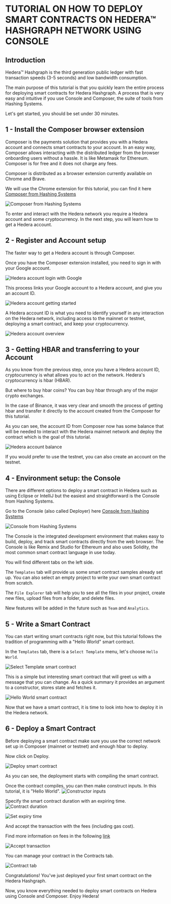 # TUTORIAL ON HOW TO DEPLOY SMART CONTRACTS ON HEDERA™ HASHGRAPH NETWORK USING CONSOLE

## Introduction
Hedera™ Hashgraph is the third generation public ledger with fast transaction speeds (3-5 seconds) and low bandwidth consumption.

The main purpose of this tutorial is that you quickly learn the entire process for deploying smart contracts for Hedera Hashgraph. 
A process that is very easy and intuitive if you use Console and Composer, the suite of tools from Hashing Systems.

Let's get started, you should be set under 30 minutes.

## 1 - Install the Composer browser extension
Composer is the payments solution that provides you with a Hedera account and connects smart contracts to your account. In an easy way, Composer allows interacting with the distributed ledger from the browser onboarding users without a hassle. It is like Metamask for Ethereum.
Composer is for free and it does not charge any fees.

Composer is distributed as a browser extension currently available on Chrome and Brave.

We will use the Chrome extension for this tutorial, you can find it here [Composer from Hashing Systems](https://chrome.google.com/webstore/detail/composer-for-hedera-hashg/hdjnnemgikeoehneddegfcmkljenlean "Composer Chrome extension")

![Composer from Hashing Systems](images/composer-hashing-systems.png)

To enter and interact with the Hedera network you require a Hedera account and some cryptocurrency.
In the next step, you will learn how to get a Hedera account.

## 2 - Register and Account setup
The faster way to get a Hedera account is through Composer. 

Once you have the Composer extension installed, you need to sign in with your Google account. 

![Hedera account login with Google](images/account-begin.png)

This process links your Google account to a Hedera account, and give you an account ID.

![Hedera account getting started](images/account-getting-started.png)


A Hedera account ID is what you need to identify yourself in any interaction on the Hedera network, including access to the mainnet or testnet, deploying a smart contract, and keep your cryptocurrency. 

![Hedera account overview](images/account-overview.png)

## 3 - Getting HBAR and transferring to your Account
As you know from the previous step, once you have a Hedera account ID, cryptocurrency is what allows you to act on the network. Hedera's cryptocurrency is hbar (HBAR).

But where to buy hbar coins? 
You can buy hbar through any of the major crypto exchanges.

In the case of Binance, it was very clear and smooth the process of getting hbar and transfer it directly to the account created from the Composer for this tutorial.

As you can see, the account ID from Composer now has some balance that will be needed to interact with the Hedera mainnet network and deploy the contract which is the goal of this tutorial.

![Hedera account balance](images/account-balance.png)

If you would prefer to use the testnet, you can also create an account on the testnet.

## 4 - Environment setup: the Console
There are different options to deploy a smart contract in Hedera such as using Eclipse or IntelliJ but the easiest and straightforward is the Console from Hashing Systems.

Go to the Console (also called Deployer) here [Console from Hashing Systems](https://console.hashingsystems.com/ "Console from Hashing Systems")

![Console from Hashing Systems](images/console-hashing-systems.png)


The Console is the integrated development environment that makes easy to build, deploy, and track smart contracts directly from the web browser. The Console is like Remix and Studio for Ethereum and also uses Solidity, the most common smart contract language in use today.

You will find different tabs on the left side. 

The `Templates` tab will provide us some smart contract samples already set up.
You can also select an empty project to write your own smart contract from scratch.

The `File Explorer` tab will help you to see all the files in your project, create new files, upload files from a folder, and delete files.

New features will be added in the future such as `Team` and `Analytics`.

## 5 - Write a Smart Contract
You can start writing smart contracts right now, but this tutorial follows the tradition of programming with a "Hello World" smart contract.

In the `Templates` tab, there is a `Select Template` menu, let's choose `Hello World`.

![Select Template smart contract](images/select-template.png)


This is a simple but interesting smart contract that will greet us with a message that you can change. 
As a quick summary it provides an argument to a constructor, stores state and fetches it.

![Hello World smart contract](images/hello-world-smart-contract.png)


Now that we have a smart contract, it is time to look into how to deploy it in the Hedera network.


## 6 - Deploy a Smart Contract
Before deploying a smart contract make sure you use the correct network set up in Composer (mainnet or testnet) and enough hbar to deploy.

Now click on Deploy. 

![Deploy smart contract](images/deploying-contract.png)

As you can see, the deployment starts with compiling the smart contract.


Once the contract compiles, you can then make construct inputs. 
In this tutorial, it is "Hello World".
![Constructor inputs](images/constructor-inputs.png)

Specify the smart contract duration with an expiring time.
![Contract duration](images/contract-duration.png)

![Set expiry time](images/set-expiry-time.png)

And accept the transaction with the fees (including gas cost). 

Find more information on fees in the following [link](https://www.hedera.com/fees "link")

![Accept transaction](images/accepting-transaction.png)

You can manage your contract in the Contracts tab.

![Contract tab](images/contract-tab.png)

Congratulations! 
You've just deployed your first smart contract on the Hedera Hashgraph.

Now, you know everything needed to deploy smart contracts on Hedera using Console and Composer.
Enjoy Hedera!
